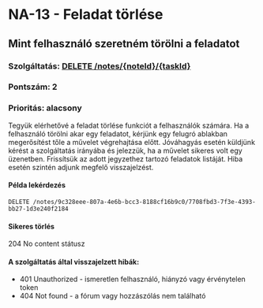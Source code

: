 # NA-13 - Feladat törlése

## Mint felhasználó szeretném törölni a feladatot

### Szolgáltatás: [DELETE /notes/{noteId}/{taskId}](http://localhost:5000/api-doc#/Note%20items/TasksController_deleteNoteItem)
### Pontszám: 2
### Prioritás: alacsony

Tegyük elérhetővé a feladat törlése funkciót a felhasználók számára.
Ha a felhasználó törölni akar egy feladatot, kérjünk egy felugró ablakban megerősítést tőle a művelet végrehajtása előtt. Jóváhagyás esetén küldjünk kérést a szolgáltatás irányába és jelezzük, ha a művelet sikeres volt egy üzenetben. Frissítsük az adott jegyzethez tartozó feladatok listáját. Hiba esetén szintén adjunk megfelő visszajelzést.

#### Példa lekérdezés
`DELETE /notes/9c328eee-807a-4e6b-bcc3-8188cf16b9c0/7708fbd3-7f3e-4393-bb27-1d3e240f2184`

#### Sikeres törlés
204 No content státusz

#### A szolgáltatás által visszajelzett hibák:
- 401 Unauthorized - ismeretlen felhasználó, hiányzó vagy érvénytelen token
- 404 Not found - a fórum vagy hozzászólás nem található
